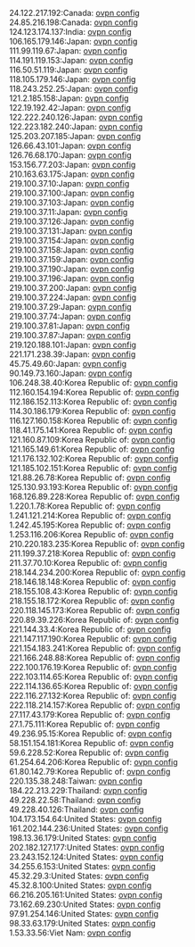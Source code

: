 24.122.217.192:Canada: [ovpn config](vpn/24_122_217_192.ovpn)  
24.85.216.198:Canada: [ovpn config](vpn/24_85_216_198.ovpn)  
124.123.174.137:India: [ovpn config](vpn/124_123_174_137.ovpn)  
106.165.179.146:Japan: [ovpn config](vpn/106_165_179_146.ovpn)  
111.99.119.67:Japan: [ovpn config](vpn/111_99_119_67.ovpn)  
114.191.119.153:Japan: [ovpn config](vpn/114_191_119_153.ovpn)  
116.50.51.119:Japan: [ovpn config](vpn/116_50_51_119.ovpn)  
118.105.179.146:Japan: [ovpn config](vpn/118_105_179_146.ovpn)  
118.243.252.25:Japan: [ovpn config](vpn/118_243_252_25.ovpn)  
121.2.185.158:Japan: [ovpn config](vpn/121_2_185_158.ovpn)  
122.19.192.42:Japan: [ovpn config](vpn/122_19_192_42.ovpn)  
122.222.240.126:Japan: [ovpn config](vpn/122_222_240_126.ovpn)  
122.223.182.240:Japan: [ovpn config](vpn/122_223_182_240.ovpn)  
125.203.207.185:Japan: [ovpn config](vpn/125_203_207_185.ovpn)  
126.66.43.101:Japan: [ovpn config](vpn/126_66_43_101.ovpn)  
126.76.68.170:Japan: [ovpn config](vpn/126_76_68_170.ovpn)  
153.156.77.203:Japan: [ovpn config](vpn/153_156_77_203.ovpn)  
210.163.63.175:Japan: [ovpn config](vpn/210_163_63_175.ovpn)  
219.100.37.10:Japan: [ovpn config](vpn/219_100_37_10.ovpn)  
219.100.37.100:Japan: [ovpn config](vpn/219_100_37_100.ovpn)  
219.100.37.103:Japan: [ovpn config](vpn/219_100_37_103.ovpn)  
219.100.37.11:Japan: [ovpn config](vpn/219_100_37_11.ovpn)  
219.100.37.126:Japan: [ovpn config](vpn/219_100_37_126.ovpn)  
219.100.37.131:Japan: [ovpn config](vpn/219_100_37_131.ovpn)  
219.100.37.154:Japan: [ovpn config](vpn/219_100_37_154.ovpn)  
219.100.37.158:Japan: [ovpn config](vpn/219_100_37_158.ovpn)  
219.100.37.159:Japan: [ovpn config](vpn/219_100_37_159.ovpn)  
219.100.37.190:Japan: [ovpn config](vpn/219_100_37_190.ovpn)  
219.100.37.196:Japan: [ovpn config](vpn/219_100_37_196.ovpn)  
219.100.37.200:Japan: [ovpn config](vpn/219_100_37_200.ovpn)  
219.100.37.224:Japan: [ovpn config](vpn/219_100_37_224.ovpn)  
219.100.37.29:Japan: [ovpn config](vpn/219_100_37_29.ovpn)  
219.100.37.74:Japan: [ovpn config](vpn/219_100_37_74.ovpn)  
219.100.37.81:Japan: [ovpn config](vpn/219_100_37_81.ovpn)  
219.100.37.87:Japan: [ovpn config](vpn/219_100_37_87.ovpn)  
219.120.188.101:Japan: [ovpn config](vpn/219_120_188_101.ovpn)  
221.171.238.39:Japan: [ovpn config](vpn/221_171_238_39.ovpn)  
45.75.49.60:Japan: [ovpn config](vpn/45_75_49_60.ovpn)  
90.149.73.160:Japan: [ovpn config](vpn/90_149_73_160.ovpn)  
106.248.38.40:Korea Republic of: [ovpn config](vpn/106_248_38_40.ovpn)  
112.160.154.194:Korea Republic of: [ovpn config](vpn/112_160_154_194.ovpn)  
112.186.152.113:Korea Republic of: [ovpn config](vpn/112_186_152_113.ovpn)  
114.30.186.179:Korea Republic of: [ovpn config](vpn/114_30_186_179.ovpn)  
116.127.160.158:Korea Republic of: [ovpn config](vpn/116_127_160_158.ovpn)  
118.41.175.141:Korea Republic of: [ovpn config](vpn/118_41_175_141.ovpn)  
121.160.87.109:Korea Republic of: [ovpn config](vpn/121_160_87_109.ovpn)  
121.165.149.61:Korea Republic of: [ovpn config](vpn/121_165_149_61.ovpn)  
121.176.132.102:Korea Republic of: [ovpn config](vpn/121_176_132_102.ovpn)  
121.185.102.151:Korea Republic of: [ovpn config](vpn/121_185_102_151.ovpn)  
121.88.26.78:Korea Republic of: [ovpn config](vpn/121_88_26_78.ovpn)  
125.130.93.193:Korea Republic of: [ovpn config](vpn/125_130_93_193.ovpn)  
168.126.89.228:Korea Republic of: [ovpn config](vpn/168_126_89_228.ovpn)  
1.220.1.78:Korea Republic of: [ovpn config](vpn/1_220_1_78.ovpn)  
1.241.121.214:Korea Republic of: [ovpn config](vpn/1_241_121_214.ovpn)  
1.242.45.195:Korea Republic of: [ovpn config](vpn/1_242_45_195.ovpn)  
1.253.116.206:Korea Republic of: [ovpn config](vpn/1_253_116_206.ovpn)  
210.220.183.235:Korea Republic of: [ovpn config](vpn/210_220_183_235.ovpn)  
211.199.37.218:Korea Republic of: [ovpn config](vpn/211_199_37_218.ovpn)  
211.37.70.10:Korea Republic of: [ovpn config](vpn/211_37_70_10.ovpn)  
218.144.234.200:Korea Republic of: [ovpn config](vpn/218_144_234_200.ovpn)  
218.146.18.148:Korea Republic of: [ovpn config](vpn/218_146_18_148.ovpn)  
218.155.108.43:Korea Republic of: [ovpn config](vpn/218_155_108_43.ovpn)  
218.155.18.172:Korea Republic of: [ovpn config](vpn/218_155_18_172.ovpn)  
220.118.145.173:Korea Republic of: [ovpn config](vpn/220_118_145_173.ovpn)  
220.89.39.226:Korea Republic of: [ovpn config](vpn/220_89_39_226.ovpn)  
221.144.33.4:Korea Republic of: [ovpn config](vpn/221_144_33_4.ovpn)  
221.147.117.190:Korea Republic of: [ovpn config](vpn/221_147_117_190.ovpn)  
221.154.183.241:Korea Republic of: [ovpn config](vpn/221_154_183_241.ovpn)  
221.166.248.88:Korea Republic of: [ovpn config](vpn/221_166_248_88.ovpn)  
222.100.176.19:Korea Republic of: [ovpn config](vpn/222_100_176_19.ovpn)  
222.103.114.65:Korea Republic of: [ovpn config](vpn/222_103_114_65.ovpn)  
222.114.136.65:Korea Republic of: [ovpn config](vpn/222_114_136_65.ovpn)  
222.116.27.132:Korea Republic of: [ovpn config](vpn/222_116_27_132.ovpn)  
222.118.214.157:Korea Republic of: [ovpn config](vpn/222_118_214_157.ovpn)  
27.117.43.179:Korea Republic of: [ovpn config](vpn/27_117_43_179.ovpn)  
27.1.75.111:Korea Republic of: [ovpn config](vpn/27_1_75_111.ovpn)  
49.236.95.15:Korea Republic of: [ovpn config](vpn/49_236_95_15.ovpn)  
58.151.154.181:Korea Republic of: [ovpn config](vpn/58_151_154_181.ovpn)  
59.6.228.52:Korea Republic of: [ovpn config](vpn/59_6_228_52.ovpn)  
61.254.64.206:Korea Republic of: [ovpn config](vpn/61_254_64_206.ovpn)  
61.80.142.79:Korea Republic of: [ovpn config](vpn/61_80_142_79.ovpn)  
220.135.38.248:Taiwan: [ovpn config](vpn/220_135_38_248.ovpn)  
184.22.213.229:Thailand: [ovpn config](vpn/184_22_213_229.ovpn)  
49.228.22.58:Thailand: [ovpn config](vpn/49_228_22_58.ovpn)  
49.228.40.126:Thailand: [ovpn config](vpn/49_228_40_126.ovpn)  
104.173.154.64:United States: [ovpn config](vpn/104_173_154_64.ovpn)  
161.202.144.236:United States: [ovpn config](vpn/161_202_144_236.ovpn)  
198.13.36.179:United States: [ovpn config](vpn/198_13_36_179.ovpn)  
202.182.127.177:United States: [ovpn config](vpn/202_182_127_177.ovpn)  
23.243.152.124:United States: [ovpn config](vpn/23_243_152_124.ovpn)  
34.255.6.153:United States: [ovpn config](vpn/34_255_6_153.ovpn)  
45.32.29.3:United States: [ovpn config](vpn/45_32_29_3.ovpn)  
45.32.8.100:United States: [ovpn config](vpn/45_32_8_100.ovpn)  
66.216.205.161:United States: [ovpn config](vpn/66_216_205_161.ovpn)  
73.162.69.230:United States: [ovpn config](vpn/73_162_69_230.ovpn)  
97.91.254.146:United States: [ovpn config](vpn/97_91_254_146.ovpn)  
98.33.63.179:United States: [ovpn config](vpn/98_33_63_179.ovpn)  
1.53.33.56:Viet Nam: [ovpn config](vpn/1_53_33_56.ovpn)  
